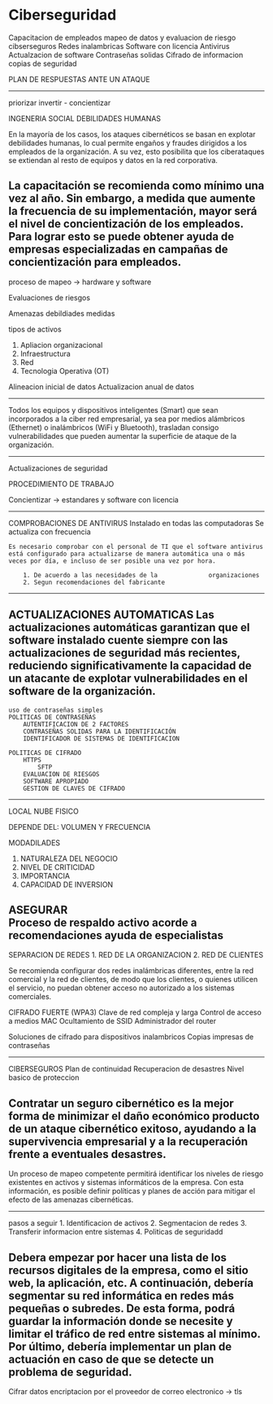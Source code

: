 # Ciberseguridad

Capacitacion de empleados
mapeo de datos y evaluacion de riesgo
cibserseguros
Redes inalambricas
Software con licencia
Antivirus
Actualzacion de software
Contraseñas solidas
Cifrado de informacion
copias de seguridad

PLAN DE RESPUESTAS ANTE UN ATAQUE

----------------------------------
priorizar 
invertir  - concientizar

INGENERIA SOCIAL
DEBILIDADES HUMANAS 

En la mayoría de los casos, los ataques cibernéticos se basan en explotar debilidades humanas, lo cual permite engaños y fraudes dirigidos a los empleados de la organización. A su vez, esto posibilita que los ciberataques se extiendan al resto de equipos y datos en la red corporativa.

La capacitación se recomienda como mínimo una vez al año. Sin embargo, a medida que aumente la frecuencia de su implementación, mayor será el nivel de concientización de los empleados. Para lograr esto se puede obtener ayuda de empresas especializadas en campañas de concientización para empleados.
----------------------------------

proceso de mapeo  -> hardware y software

Evaluaciones de riesgos

Amenazas debildiades medidas

tipos de activos 
1. Apliacion organizacional
2. Infraestructura
3. Red
4. Tecnologia Operativa (OT)


Alineacion inicial de datos
	Actualizacion anual de datos

------------------------------
Todos los equipos y dispositivos inteligentes (Smart) que sean incorporados a la ciber red empresarial, ya sea por medios alámbricos (Ethernet) o inalámbricos (WiFi y Bluetooth), trasladan consigo vulnerabilidades que pueden aumentar la superficie de ataque de la organización.

------------------------------
Actualizaciones de seguridad

PROCEDIMIENTO DE TRABAJO

Concientizar -> estandares y software con licencia

-----------------------------
COMPROBACIONES DE ANTIVIRUS
	Instalado en todas las computadoras
	Se actualiza con frecuencia

	Es necesario comprobar con el personal de TI que el software antivirus está configurado para actualizarse de manera automática una o más veces por día, e incluso de ser posible una vez por hora.

		1. De acuerdo a las necesidades de la 			   organizaciones 
		2. Segun recomendaciones del fabricante
------------------------------
ACTUALIZACIONES AUTOMATICAS
	Las actualizaciones automáticas garantizan que el software instalado cuente siempre con las actualizaciones de seguridad más recientes, reduciendo significativamente la capacidad de un atacante de explotar vulnerabilidades en el software de la organización.
-------------------------------
	uso de contraseñas simples
	POLITICAS DE CONTRASEÑAS
		AUTENTIFICACION DE 2 FACTORES
		CONTRASEÑAS SOLIDAS PARA LA IDENTIFICACIÓN
		IDENTIFICADOR DE SISTEMAS DE IDENTIFICACION

	POLITICAS DE CIFRADO
		HTTPS
			SFTP
		EVALUACION DE RIESGOS
		SOFTWARE APROPIADO
		GESTION DE CLAVES DE CIFRADO
		
------------------------------
LOCAL 
NUBE
FISICO

DEPENDE DEL: 
VOLUMEN Y FRECUENCIA

MODADILADES
1. NATURALEZA DEL NEGOCIO
2. NIVEL DE CRITICIDAD
3. IMPORTANCIA
4. CAPACIDAD DE INVERSION

ASEGURAR	
Proceso de respaldo activo
acorde a recomendaciones
ayuda de especialistas
---------------------------------
SEPARACION DE REDES
	1. RED DE LA ORGANIZACION
	2. RED DE CLIENTES

Se recomienda configurar dos redes inalámbricas diferentes, entre la red comercial y la red de clientes, de modo que los clientes, o quienes utilicen el servicio, no puedan obtener acceso no autorizado a los sistemas comerciales.


CIFRADO FUERTE (WPA3)
Clave de red compleja y larga
Control de acceso a medios MAC
Ocultamiento de SSID
Administrador del router

Soluciones de cifrado para dispositivos inalambricos
Copias impresas de contraseñas


---------------------------------
CIBERSEGUROS
	Plan de continuidad
	Recuperacion de desastres
	Nivel basico de proteccion

Contratar un seguro cibernético es la mejor forma de minimizar el daño económico producto de un ataque cibernético exitoso, ayudando a la supervivencia empresarial y a la recuperación frente a eventuales desastres.
---------------------------------

Un proceso de mapeo competente permitirá identificar los niveles de riesgo existentes en activos y sistemas informáticos de la empresa. Con esta información, es posible definir políticas y planes de acción para mitigar el efecto de las amenazas cibernéticas.

--------------------------------
pasos a seguir
	1. Identificacion de activos
	2. Segmentacion de redes
	3. Transferir informacion entre sistemas
	4. Politicas de seguridadd

Debera empezar por hacer una lista de los recursos digitales de la empresa, como el sitio web, la aplicación, etc. A continuación, debería segmentar su red informática en redes más pequeñas o subredes. De esta forma, podrá guardar la información donde se necesite y limitar el tráfico de red entre sistemas al mínimo. Por último, debería implementar un plan de actuación en caso de que se detecte un problema de seguridad.
---------------------------------
Cifrar datos 
encriptacion por el proveedor de correo electronico -> tls

